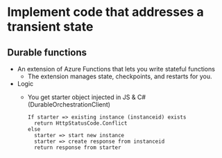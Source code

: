 
# Implement code that addresses a transient state

## Durable functions

- An extension of Azure Functions that lets you write stateful functions
  - The extension manages state, checkpoints, and restarts for you.
- Logic
  - You get starter object injected in JS & C# (DurableOrchestrationClient)

    ```pseudocode
    If starter => existing instance (instanceid) exists
      return HttpStatusCode.Conflict
    else
      starter => start new instance
      starter => create response from instanceid
      return response from starter
    ```
